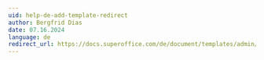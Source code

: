 ```yaml
---
uid: help-de-add-template-redirect
author: Bergfrid Dias
date: 07.16.2024
language: de
redirect_url: https://docs.superoffice.com/de/document/templates/admin/link-template.html
---
```

